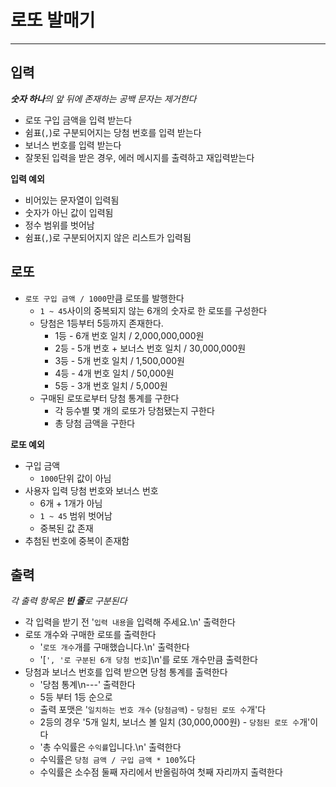 # 로또 발매기

***

## 입력

_**숫자 하나**의 앞 뒤에 존재하는 공백 문자는 제거한다_

- 로또 구입 금액을 입력 받는다
- 쉼표(`,`)로 구분되어지는 당첨 번호를 입력 받는다
- 보너스 번호를 입력 받는다
- 잘못된 입력을 받은 경우, 에러 메시지를 출력하고 재입력받는다

__입력 예외__

- 비어있는 문자열이 입력됨
- 숫자가 아닌 값이 입력됨
- 정수 범위를 벗어남
- 쉼표(`,`)로 구분되어지지 않은 리스트가 입력됨

## 로또

- `로또 구입 금액 / 1000`만큼 로또를 발행한다
    - `1 ~ 45`사이의 중복되지 않는 6개의 숫자로 한 로또를 구성한다
    - 당첨은 1등부터 5등까지 존재한다.
        - 1등 - 6개 번호 일치 / 2,000,000,000원
        - 2등 - 5개 번호 + 보너스 번호 일치 / 30,000,000원
        - 3등 - 5개 번호 일치 / 1,500,000원
        - 4등 - 4개 번호 일치 / 50,000원
        - 5등 - 3개 번호 일치 / 5,000원
    - 구매된 로또로부터 당첨 통계를 구한다
        - 각 등수별 몇 개의 로또가 당첨됐는지 구한다
        - 총 당첨 금액을 구한다

__로또 예외__

- 구입 금액
    - `1000`단위 값이 아님
- 사용자 입력 당첨 번호와 보너스 번호
    - 6개 + 1개가 아님
    - `1 ~ 45` 범위 벗어남
    - 중복된 값 존재
- 추첨된 번호에 중복이 존재함

## 출력

_각 출력 항목은 **빈 줄**로 구분된다_

- 각 입력을 받기 전 '`입력 내용`을 입력해 주세요.\n' 출력한다
- 로또 개수와 구매한 로또를 출력한다
    - '`로또 개수`개를 구매했습니다.\n' 출력한다
    - '[`', '로 구분된 6개 당첨 번호`]\n'를 로또 개수만큼 출력한다
- 당첨과 보너스 번호를 입력 받으면 당첨 통계를 출력한다
    - '당첨 통계\n---' 출력한다
    - 5등 부터 1등 순으로
    - 출력 포맷은 '`일치하는 번호 개수` (`당첨금액`) - `당첨된 로또 수`개'다
    - 2등의 경우 '5개 일치, 보너스 볼 일치 (30,000,000원) - `당첨된 로또 수`개'이다
    - '총 수익률은 `수익률`입니다.\n' 출력한다
    - 수익률은 `당첨 금액 / 구입 금액 * 100`%다
    - 수익률은 소수점 둘째 자리에서 반올림하여 첫째 자리까지 출력한다